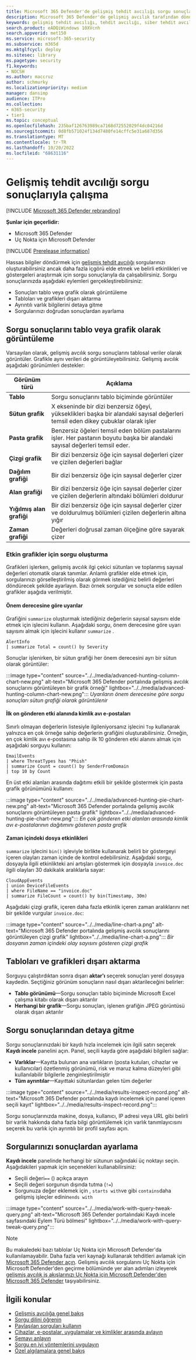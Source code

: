 ```yaml
---
title: Microsoft 365 Defender'de gelişmiş tehdit avcılığı sorgu sonuçlarıyla çalışma
description: Microsoft 365 Defender'de gelişmiş avcılık tarafından döndürülen sorgu sonuçlarından en iyi şekilde emin olun
keywords: gelişmiş tehdit avcılığı, tehdit avcılığı, siber tehdit avcılığı, Microsoft 365 Defender, microsoft 365, m365, arama, sorgu, telemetri, özel algılamalar, şema, kusto, görselleştirme, grafik, filtreler, detaya gitme
search.product: eADQiWindows 10XVcnh
search.appverid: met150
ms.service: microsoft-365-security
ms.subservice: m365d
ms.mktglfcycl: deploy
ms.sitesec: library
ms.pagetype: security
f1.keywords:
- NOCSH
ms.author: maccruz
author: schmurky
ms.localizationpriority: medium
manager: dansimp
audience: ITPro
ms.collection:
- m365-security
- tier1
ms.topic: conceptual
ms.openlocfilehash: 235baf126763989ca7168d72552029f4dc04216d
ms.sourcegitcommit: 0d8fb571024f134d7480fe14cffc5e31a687d356
ms.translationtype: MT
ms.contentlocale: tr-TR
ms.lasthandoff: 10/20/2022
ms.locfileid: "68631116"
---
```

# <a name="work-with-advanced-hunting-query-results"></a>Gelişmiş tehdit avcılığı sorgu sonuçlarıyla çalışma

[!INCLUDE [Microsoft 365 Defender rebranding](../includes/microsoft-defender.md)]

**Şunlar için geçerlidir:**
- Microsoft 365 Defender
- Uç Nokta için Microsoft Defender

[!INCLUDE [Prerelease information](../includes/prerelease.md)]

Hassas bilgiler döndürmek için [gelişmiş tehdit avcılığı](advanced-hunting-overview.md) sorgularınızı oluşturabilirsiniz ancak daha fazla içgörü elde etmek ve belirli etkinlikleri ve göstergeleri araştırmak için sorgu sonuçlarıyla da çalışabilirsiniz. Sorgu sonuçlarınızda aşağıdaki eylemleri gerçekleştirebilirsiniz:

- Sonuçları tablo veya grafik olarak görüntüleme
- Tabloları ve grafikleri dışarı aktarma
- Ayrıntılı varlık bilgilerini detaya gitme
- Sorgularınızı doğrudan sonuçlardan ayarlama

## <a name="view-query-results-as-a-table-or-chart"></a>Sorgu sonuçlarını tablo veya grafik olarak görüntüleme

Varsayılan olarak, gelişmiş avcılık sorgu sonuçlarını tablosal veriler olarak görüntüler. Grafikle aynı verileri de görüntüleyebilirsiniz. Gelişmiş avcılık aşağıdaki görünümleri destekler:

| Görünüm türü | Açıklama |
|--|--|
| **Tablo** | Sorgu sonuçlarını tablo biçiminde görüntüler |
| **Sütun grafik** | X ekseninde bir dizi benzersiz öğeyi, yükseklikleri başka bir alandaki sayısal değerleri temsil eden dikey çubuklar olarak işler |
| **Pasta grafik** | Benzersiz öğeleri temsil eden bölüm pastalarını işler. Her pastanın boyutu başka bir alandaki sayısal değerleri temsil eder. |
| **Çizgi grafik** | Bir dizi benzersiz öğe için sayısal değerleri çizer ve çizilen değerleri bağlar |
| **Dağılım grafiği** | Bir dizi benzersiz öğe için sayısal değerler çizer |
| **Alan grafiği** | Bir dizi benzersiz öğe için sayısal değerler çizer ve çizilen değerlerin altındaki bölümleri doldurur |
| **Yığılmış alan grafiği** | Bir dizi benzersiz öğe için sayısal değerler çizer ve doldurulmuş bölümleri çizilen değerlerin altına yığır  |
| **Zaman grafiği** | Değerleri doğrusal zaman ölçeğine göre sayarak çizer |

### <a name="construct-queries-for-effective-charts"></a>Etkin grafikler için sorgu oluşturma

Grafikleri işlerken, gelişmiş avcılık ilgi çekici sütunları ve toplanmış sayısal değerleri otomatik olarak tanımlar. Anlamlı grafikler elde etmek için, sorgularınızı görselleştirilmiş olarak görmek istediğiniz belirli değerleri döndürecek şekilde ayarlayın. Bazı örnek sorgular ve sonuçta elde edilen grafikler aşağıda verilmiştir.

#### <a name="alerts-by-severity"></a>Önem derecesine göre uyarılar

Grafiğini `summarize` oluşturmak istediğiniz değerlerin sayısal sayısını elde etmek için işlecini kullanın. Aşağıdaki sorgu, önem derecesine göre uyarı sayısını almak için işlecini kullanır `summarize` .

```kusto
AlertInfo
| summarize Total = count() by Severity
```

Sonuçlar işlenirken, bir sütun grafiği her önem derecesini ayrı bir sütun olarak görüntüler:

:::image type="content" source="../../media/advanced-hunting-column-chart-new.png" alt-text="Microsoft 365 Defender portalında gelişmiş avcılık sonuçlarını görüntüleyen bir grafik örneği" lightbox="../../media/advanced-hunting-column-chart-new.png":::
*Uyarıların önem derecesine göre sorgu sonuçları sütun grafiği olarak görüntülenir*

#### <a name="phishing-emails-across-top-ten-sender-domains"></a>İlk on gönderen etki alanında kimlik avı e-postaları

Sınırlı olmayan değerlerin listesiyle ilgileniyorsanız işlecini `Top` kullanarak yalnızca en çok örneğe sahip değerlerin grafiğini oluşturabilirsiniz. Örneğin, en çok kimlik avı e-postasına sahip ilk 10 gönderen etki alanını almak için aşağıdaki sorguyu kullanın:

```kusto
EmailEvents
| where ThreatTypes has "Phish"
| summarize Count = count() by SenderFromDomain
| top 10 by Count
```

En üst etki alanları arasında dağıtımı etkili bir şekilde göstermek için pasta grafik görünümünü kullanın:

:::image type="content" source="../../media/advanced-hunting-pie-chart-new.png" alt-text="Microsoft 365 Defender portalında gelişmiş avcılık sonuçlarını görüntüleyen pasta grafik" lightbox="../../media/advanced-hunting-pie-chart-new.png":::
*En çok gönderen etki alanları arasında kimlik avı e-postalarının dağıtımını gösteren pasta grafik*

#### <a name="file-activities-over-time"></a>Zaman içindeki dosya etkinlikleri
`summarize` işlecini `bin()` işleviyle birlikte kullanarak belirli bir göstergeyi içeren olayları zaman içinde de kontrol edebilirsiniz. Aşağıdaki sorgu, dosyayla ilgili etkinlikteki ani artışları göstermek için dosyayla `invoice.doc` ilgili olayları 30 dakikalık aralıklarla sayar:

```kusto
CloudAppEvents
| union DeviceFileEvents
| where FileName == "invoice.doc"
| summarize FileCount = count() by bin(Timestamp, 30m)
```

Aşağıdaki çizgi grafik, içeren daha fazla etkinlik içeren zaman aralıklarını net bir şekilde vurgular `invoice.doc`:

:::image type="content" source="../../media/line-chart-a.png" alt-text="Microsoft 365 Defender portalında gelişmiş avcılık sonuçlarını görüntüleyen çizgi grafik" lightbox="../../media/line-chart-a.png":::
*Bir dosyanın zaman içindeki olay sayısını gösteren çizgi grafik*

## <a name="export-tables-and-charts"></a>Tabloları ve grafikleri dışarı aktarma

Sorguyu çalıştırdıktan sonra dışarı **aktar'ı** seçerek sonuçları yerel dosyaya kaydedin. Seçtiğiniz görünüm sonuçların nasıl dışarı aktarileceğini belirler:

- **Tablo görünümü**—Sorgu sonuçları tablo biçiminde Microsoft Excel çalışma kitabı olarak dışarı aktarılır
- **Herhangi bir grafik**—Sorgu sonuçları, işlenen grafiğin JPEG görüntüsü olarak dışarı aktarılır

## <a name="drill-down-from-query-results"></a>Sorgu sonuçlarından detaya gitme

Sorgu sonuçlarınızdaki bir kaydı hızla incelemek için ilgili satırı seçerek **Kaydı incele** panelini açın. Panel, seçili kayda göre aşağıdaki bilgileri sağlar:

- **Varlıklar**—Kayıtta bulunan ana varlıkların (posta kutuları, cihazlar ve kullanıcılar) özetlenmiş görünümü, risk ve maruz kalma düzeyleri gibi kullanılabilir bilgilerle zenginleştirilmiştir
- **Tüm ayrıntılar**—Kayıttaki sütunlardan gelen tüm değerler

:::image type="content" source="../../media/results-inspect-record.png" alt-text="Microsoft 365 Defender portalında kaydı incelemek için panel içeren seçili kayıt" lightbox="../../media/results-inspect-record.png":::

Sorgu sonuçlarınızda makine, dosya, kullanıcı, IP adresi veya URL gibi belirli bir varlık hakkında daha fazla bilgi görüntülemek için varlık tanımlayıcısını seçerek bu varlık için ayrıntılı bir profil sayfası açın.

## <a name="tweak-your-queries-from-the-results"></a>Sorgularınızı sonuçlardan ayarlama

**Kaydı incele** panelinde herhangi bir sütunun sağındaki üç noktayı seçin. Aşağıdakileri yapmak için seçenekleri kullanabilirsiniz:

- Seçili değeri`==` () açıkça arayın
- Seçili değeri sorgunun dışında tutma (`!=`)
- Sorgunuza değer eklemek için , `starts with`ve gibi `contains`daha gelişmiş işleçler edinin`ends with`

:::image type="content" source="../../media/work-with-query-tweak-query.png" alt-text="Microsoft 365 Defender portalındaki Kaydı incele sayfasındaki Eylem Türü bölmesi" lightbox="../../media/work-with-query-tweak-query.png":::

> [!NOTE]
> Bu makaledeki bazı tablolar Uç Nokta için Microsoft Defender'da kullanılamayabilir. Daha fazla veri kaynağı kullanarak tehditleri avlamak için [Microsoft 365 Defender açın](m365d-enable.md). Gelişmiş avcılık sorgularını Uç Nokta için Microsoft Defender'den geçirme bölümünde yer alan adımları izleyerek [gelişmiş avcılık iş akışlarınızı Uç Nokta için Microsoft Defender'den Microsoft 365 Defender](advanced-hunting-migrate-from-mde.md) taşıyabilirsiniz.

## <a name="related-topics"></a>İlgili konular

- [Gelişmiş avcılığa genel bakış](advanced-hunting-overview.md)
- [Sorgu dilini öğrenin](advanced-hunting-query-language.md)
- [Paylaşılan sorguları kullanın](advanced-hunting-shared-queries.md)
- [Cihazlar, e-postalar, uygulamalar ve kimlikler arasında avlayın](advanced-hunting-query-emails-devices.md)
- [Şemayı anlayın](advanced-hunting-schema-tables.md)
- [Sorgu en iyi yöntemlerini uygulayın](advanced-hunting-best-practices.md)
- [Özel algılamalara genel bakış](custom-detections-overview.md)
